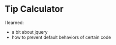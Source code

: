 # Tip Calculator

I learned:
* a bit about jquery
* how to prevent default behaviors of certain code
